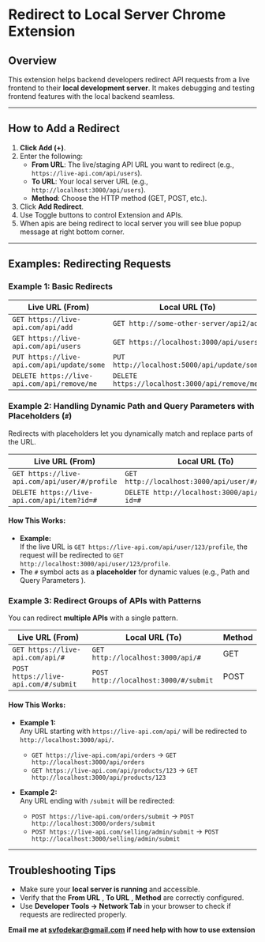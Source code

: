 # Redirect to Local Server Chrome Extension

## Overview
This extension helps backend developers redirect API requests from a live frontend to their **local development server**. It makes debugging and testing frontend features with the local backend seamless.

---

## How to Add a Redirect
1. **Click Add (+)**.
2. Enter the following:
   - **From URL**: The live/staging API URL you want to redirect (e.g., `https://live-api.com/api/users`).
   - **To URL**: Your local server URL (e.g., `http://localhost:3000/api/users`).
   - **Method**: Choose the HTTP method (GET, POST, etc.).
3. Click **Add Redirect**.
4. Use Toggle buttons to control Extension and APIs. 
5. When apis are being redirect to local server you will see blue popup message at right bottom corner.

---

## Examples: Redirecting Requests

### Example 1: Basic Redirects
| **Live URL (From)**                           | **Local URL (To)**                        | **Method** |
|-----------------------------------------------|-------------------------------------------|------------|
| `GET https://live-api.com/api/add`           | `GET http://some-other-server/api2/add`      | GET       |
| `GET https://live-api.com/api/users`          | `GET https://localhost:3000/api/users`     | GET        |
| `PUT https://live-api.com/api/update/some`     | `PUT http://localhost:5000/api/update/some`| PUT        |
| `DELETE https://live-api.com/api/remove/me`  | `DELETE https://localhost:3000/api/remove/me` | DELETE |

### Example 2: Handling Dynamic Path and Query Parameters with Placeholders (`#`)
Redirects with placeholders let you dynamically match and replace parts of the URL.

| **Live URL (From)**                              | **Local URL (To)**                          | **Method** |
|--------------------------------------------------|---------------------------------------------|------------|
| `GET https://live-api.com/api/user/#/profile`    | `GET http://localhost:3000/api/user/#/profile` | GET      |
| `DELETE https://live-api.com/api/item?id=#`      | `DELETE http://localhost:3000/api/item?id=#`  | DELETE   |

#### How This Works:
- **Example:**  
  If the live URL is `GET https://live-api.com/api/user/123/profile`, the request will be redirected to `GET http://localhost:3000/api/user/123/profile`.
- The `#` symbol acts as a **placeholder** for dynamic values (e.g., Path and Query Parameters ).

### Example 3: Redirect Groups of APIs with Patterns
You can redirect **multiple APIs** with a single pattern.

| **Live URL (From)**                              | **Local URL (To)**                          | **Method** |
|--------------------------------------------------|---------------------------------------------|------------|
| `GET https://live-api.com/api/#`                 | `GET http://localhost:3000/api/#`           | GET        |
| `POST https://live-api.com/#/submit`             | `POST http://localhost:3000/#/submit`       | POST       |

#### How This Works:
- **Example 1:**  
  Any URL starting with `https://live-api.com/api/` will be redirected to `http://localhost:3000/api/`.
  - `GET https://live-api.com/api/orders` → `GET http://localhost:3000/api/orders`
  - `GET https://live-api.com/api/products/123` → `GET http://localhost:3000/api/products/123`

- **Example 2:**  
  Any URL ending with `/submit` will be redirected:
  - `POST https://live-api.com/orders/submit` → `POST http://localhost:3000/orders/submit`
  - `POST https://live-api.com/selling/admin/submit` → `POST http://localhost:3000/selling/admin/submit`

---

## Troubleshooting Tips
- Make sure your **local server is running** and accessible.
- Verify that the **From URL** , **To URL** , **Method** are correctly configured.
- Use **Developer Tools → Network Tab** in your browser to check if requests are redirected properly.

**Email me at svfodekar@gmail.com if need help with how to use extension** 
